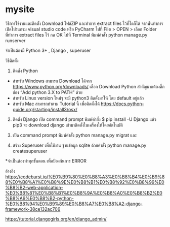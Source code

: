 # mysite
วิธีการใช้งานและติดตั้ง
Download ไฟล์ZIP 
และทำการ extract files ไว้ที่ใดก็ได้
จากนั้นทำการ เปิดโปรแกรม visual studio code หรือ PyCharm
ไปที่ File > OPEN > เลือก Folder ที่ทำการ extract files ไว้ กด OK
ไปที่ Terminal พิมพ์คำสั่ง python manage.py runserver

จำเป็นต้องมี Python 3+ , Django , superuser

วิธีติดตั้ง 
1. ติดตั้ง Python 
- สำหรับ Windows สามารถ Download ได้จาก https://www.python.org/downloads/ เลือก Download Python
สำคัญมากต้องติ๊กช่อง “Add python 3.X to PATH” ด้วย
- สำหรับ Linux version ใหม่ๆ จะมี python3 ติดตั้งมาให้ โดย default อยู่แล้ว
- สำหรับ Mac สามารถทำตาม Tutorial นี้ เพื่อติดตั้งได้
https://docs.python-guide.org/starting/install3/osx/

2. ติดตั้ง Django
เปิด command prompt
พิมพ์คำสั่ง $ pip install -U Django 
แล้ว pip3 จะ download django เข้ามาติดตั้งในเครื่องให้โดยอัตโนมัติ


3. เปิด command prompt
พิมพ์คำสั่ง
python manage.py migrat
และ



4. สร้าง Superuser เพื่อใช้งาน ฐานข้อมูล sqlite ด้วยคำสั่ง 
python manage.py createsuperuser



*จำเป็นต้องทำทุกขั้นตอน เพื่อป้องกันการ ERROR 

อ้างอิง
https://codeburst.io/%E0%B9%80%E0%B8%A3%E0%B8%B4%E0%B9%88%E0%B8%A1%E0%B8%9E%E0%B8%B1%E0%B8%92%E0%B8%99%E0%B8%B2-web-application-%E0%B8%81%E0%B8%B1%E0%B8%9A%E0%B8%A0%E0%B8%B2%E0%B8%A9%E0%B8%B2-python-%E0%B8%94%E0%B9%89%E0%B8%A7%E0%B8%A2-django-framework-38ce132ac706

https://tutorial.djangogirls.org/en/django_admin/
